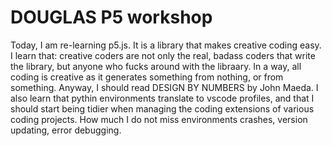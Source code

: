 # DOUGLAS P5 workshop

Today, I am re-learning p5.js. 
It is a library that makes creative coding easy. 
I learn that: creative coders are not only the real, badass coders that write the library, but anyone who fucks around with the libraary. 
In a way, all coding is creative as it generates something from nothing, or from something. 
Anyway, I should read DESIGN BY NUMBERS by John Maeda. 
I also learn that pythin environments translate to vscode profiles, and that I should start being tidier when managing the coding extensions of various coding projects. 
How much I do not miss environments crashes, version updating, error debugging. 
